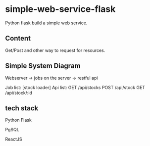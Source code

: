 # simple-web-service-flask
Python flask build a simple web service.

## Content
Get/Post and other way to request for resources.

## Simple System Diagram
Webserver -> jobs on the server -> restful api

Job list: [stock loader]
Api list: GET /api/stocks
          POST /api/stock
          GET /api/stock/:id
          
## tech stack
Python Flask

PgSQL

ReactJS
